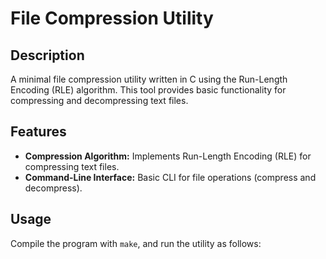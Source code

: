 # File Compression Utility

## Description

A minimal file compression utility written in C using the Run-Length Encoding (RLE) algorithm. This tool provides basic functionality for compressing and decompressing text files.

## Features

- **Compression Algorithm:** Implements Run-Length Encoding (RLE) for compressing text files.
- **Command-Line Interface:** Basic CLI for file operations (compress and decompress).

## Usage

Compile the program with `make`, and run the utility as follows:

